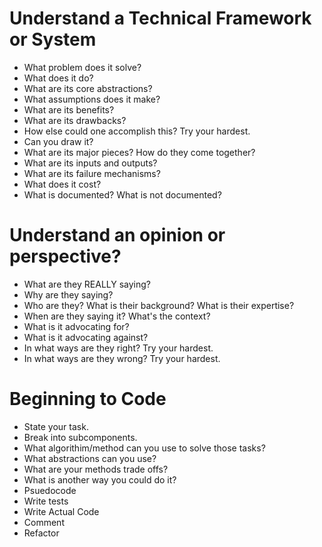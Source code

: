 # Understand a Technical Framework or System

* What problem does it solve?
* What does it do?
* What are its core abstractions?
* What assumptions does it make?
* What are its benefits?
* What are its drawbacks?
* How else could one accomplish this? Try your hardest.
* Can you draw it?
* What are its major pieces? How do they come together?
* What are its inputs and outputs?
* What are its failure mechanisms?
* What does it cost?
* What is documented? What is not documented?

# Understand an opinion or perspective?

* What are they REALLY saying?
* Why are they saying?
* Who are they? What is their background? What is their expertise?
* When are they saying it? What's the context?
* What is it advocating for?
* What is it advocating against?
* In what ways are they right? Try your hardest.
* In what ways are they wrong? Try your hardest.

# Beginning to Code
* State your task.
* Break into subcomponents.
* What algorithim/method can you use to solve those tasks?
* What abstractions can you use?
* What are your methods trade offs?
* What is another way you could do it?
* Psuedocode
* Write tests
* Write Actual Code
* Comment
* Refactor
